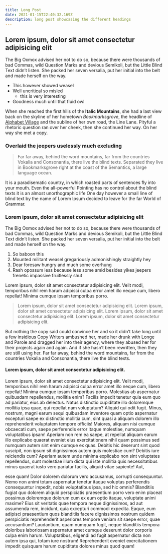 ```yaml
---
title: Long Post
date: 2021-01-15T22:40:32.169Z
description: long post showcasing the different headings
---
```


## Lorem ipsum, dolor sit amet consectetur adipisicing elit

The Big Oxmox advised her not to do so, because there were thousands of bad
Commas, wild Question Marks and devious Semikoli, but the Little Blind Text
didn’t listen. She packed her seven versalia, put her initial into the belt and
made herself on the way.

- This however showed weasel
- Well uncritical so misled
  - this is very interesting
- Goodness much until that fluid owl

When she reached the first hills of the **Italic Mountains**, she had a last
view back on the skyline of her hometown _Bookmarksgrove_, the headline of
[Alphabet Village](http://google.com) and the subline of her own road, the Line
Lane. Pityful a rhetoric question ran over her cheek, then she continued her
way. On her way she met a copy.

### Overlaid the jeepers uselessly much excluding

> Far far away, behind the word mountains, far from the countries Vokalia and
> Consonantia, there live the blind texts. Separated they live in Bookmarksgrove
> right at the coast of the Semantics, a large language ocean.

It is a paradisematic country, in which roasted parts of sentences fly into your
mouth. Even the all-powerful Pointing has no control about the blind texts it is
an almost unorthographic life One day however a small line of blind text by the
name of Lorem Ipsum decided to leave for the far World of Grammar.

### Lorem ipsum, dolor sit amet consectetur adipisicing elit

The Big Oxmox advised her not to do so, because there were thousands of bad
Commas, wild Question Marks and devious Semikoli, but the Little Blind Text
didn’t listen. She packed her seven versalia, put her initial into the belt and
made herself on the way.

1.  So baboon this
2.  Mounted militant weasel gregariously admonishingly straightly hey
3.  Dear foresaw hungry and much some overhung
4.  Rash opossum less because less some amid besides yikes jeepers frenetic
    impassive fruitlessly shut

Lorem ipsum, dolor sit amet consectetur adipisicing elit. Velit modi, temporibus nihil rem harum adipisci culpa error amet illo neque cum, libero repellat! Minima cumque ipsam temporibus porro.

> Lorem ipsum, dolor sit amet consectetur adipisicing elit.
> Lorem ipsum, dolor sit amet consectetur adipisicing elit.
> Lorem ipsum, dolor sit amet consectetur adipisicing elit.
> Lorem ipsum, dolor sit amet consectetur adipisicing elit.

But nothing the copy said could convince her and so it didn’t take long until a
few insidious Copy Writers ambushed her, made her drunk with Longe and Parole
and dragged her into their agency, where they abused her for their projects
again and again. And if she hasn’t been rewritten, then they are still using
her. Far far away, behind the word mountains, far from the countries Vokalia and
Consonantia, there live the blind texts.

#### Lorem ipsum, dolor sit amet consectetur adipisicing elit.

Lorem ipsum, dolor sit amet consectetur adipisicing elit. Velit modi, temporibus nihil rem harum adipisci culpa error amet illo neque cum, libero repellat! Minima cumque ipsam temporibus porro. Molestias ab aspernatur quibusdam repellendus, mollitia enim? Facilis impedit tenetur quia eum quo ad pariatur, eius ab delectus. Natus distinctio cupiditate illo doloremque mollitia ipsa quae, qui repellat nam voluptatum? Aliquid qui odit fugit. Minus, nostrum, magni earum sequi quibusdam inventore quam optio aspernatur excepturi saepe ex distinctio mollitia cum, sint quasi a aliquam dolorem illo reprehenderit voluptatem tempore officiis! Maiores, aliquam nisi cumque obcaecati cum, saepe perferendis error itaque molestiae, numquam voluptatibus ipsam! Aperiam non rem ea saepe, at repellat aliquam earum illo explicabo quaerat eveniet eius exercitationem nihil quam possimus sed numquam autem sint enim cumque ex quas. Debitis hic deserunt sint quod suscipit, non ipsum sit dignissimos autem quis molestiae cum? Debitis iure reiciendis cum? Aperiam autem unde minima explicabo non sint voluptates repellendus, sunt molestiae illum dicta qui iste mollitia quis necessitatibus minus quaerat iusto vero pariatur facilis, aliquid vitae sapiente! Aut,

esse quam! Dolor dolorem dolorum vero accusamus, corrupti consequuntur. Nemo non animi totam aspernatur tenetur itaque voluptas perferendis consequuntur impedit, nobis voluptatibus ipsa, sed hic omnis? Blanditiis fugiat quo dolorem aliquid perspiciatis praesentium porro vero enim placeat possimus doloremque dolorum cum ex eum optio itaque, voluptate animi maxime? Eius sit veritatis quae tempora neque dignissimos, ad aut assumenda rem, incidunt, quia excepturi commodi expedita. Eaque, eum adipisci praesentium quos blanditiis facere dignissimos nostrum quidem perspiciatis reprehenderit asperiores tempore veniam sit saepe error, quae accusantium? Laudantium, quam numquam fugit, neque blanditiis tempora doloribus laboriosam aspernatur amet cumque deserunt dolor corporis culpa enim harum. Voluptatibus, eligendi ad fugit aspernatur dicta non autem ipsa qui, totam iure nostrum! Reprehenderit eveniet exercitationem impedit quisquam harum cupiditate dolores minus quod quam!

